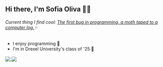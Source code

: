 ## Hi there, I'm Sofia Oliva 👋✨
###### Current thing I find cool: [The first bug in programming, a moth taped to a computer log.](https://en.wikipedia.org/wiki/Software_bug)✨

- I enjoy programming 💬
- I'm in Drexel University's class of '25 🐉

<a href="https://github.com/SofiaOliva/">
  <img align="center" src="![Sofia's GitHub stats](https://github-readme-stats.vercel.app/api?username=SofiaOliva&show_icons=true&theme=radical)

" />
</a>
<a href="https://github.com/SofiaOliva/">
  <img align="center" src="[(https://github-readme-stats.vercel.app/api/top-langs/?username=SofiaOliva&layout=compact)](https://github.com/SofiaOliva/github-readme-stats)" />
</a>
